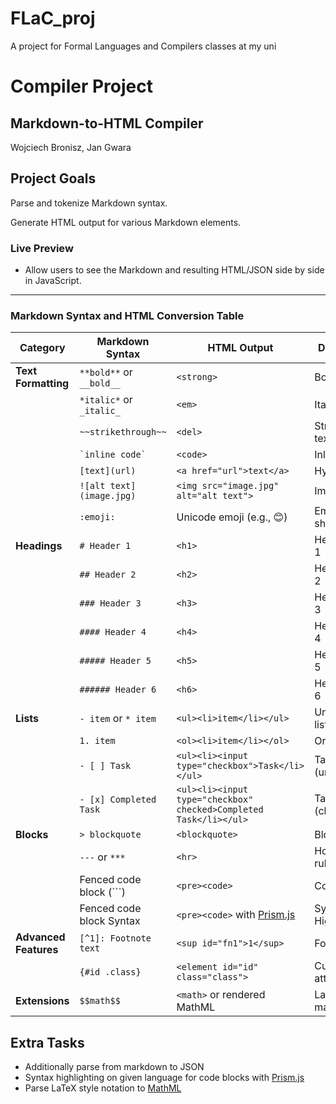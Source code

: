 # FLaC_proj
A project for Formal Languages and Compilers classes at my uni

# Compiler Project

## Markdown-to-HTML Compiler
Wojciech Bronisz, Jan Gwara

## Project Goals
Parse and tokenize Markdown syntax.

Generate HTML output for various Markdown elements.

### Live Preview
- Allow users to see the Markdown and resulting HTML/JSON side by side in JavaScript.
---
### **Markdown Syntax and HTML Conversion Table**

| **Category**          | **Markdown Syntax**      | **HTML Output**                                                   | **Description**       |
| --------------------- | ------------------------ | ----------------------------------------------------------------- | --------------------- |
| **Text Formatting**   | `**bold**` or `__bold__` | `<strong>`                                                        | Bold text             |
|                       | `*italic*` or `_italic_` | `<em>`                                                            | Italic text           |
|                       | `~~strikethrough~~`      | `<del>`                                                           | Strikethrough text    |
|                       | `` `inline code` ``      | `<code>`                                                          | Inline code           |
|                       | `[text](url)`            | `<a href="url">text</a>`                                          | Hyperlink             |
|                       | `![alt text](image.jpg)` | `<img src="image.jpg" alt="alt text">`                            | Image                 |
|                       | `:emoji:`                | Unicode emoji (e.g., 😊)                                          | Emoji shorthand       |
| **Headings**          | `# Header 1`             | `<h1>`                                                            | Header level 1        |
|                       | `## Header 2`            | `<h2>`                                                            | Header level 2        |
|                       | `### Header 3`           | `<h3>`                                                            | Header level 3        |
|                       | `#### Header 4`          | `<h4>`                                                            | Header level 4        |
|                       | `##### Header 5`         | `<h5>`                                                            | Header level 5        |
|                       | `###### Header 6`        | `<h6>`                                                            | Header level 6        |
| **Lists**             | `- item` or `* item`     | `<ul><li>item</li></ul>`                                          | Unordered list        |
|                       | `1. item`                | `<ol><li>item</li></ol>`                                          | Ordered list          |
|                       | `- [ ] Task`             | `<ul><li><input type="checkbox">Task</li></ul>`                   | Task list (unchecked) |
|                       | `- [x] Completed Task`   | `<ul><li><input type="checkbox" checked>Completed Task</li></ul>` | Task list (checked)   |
| **Blocks**            | `> blockquote`           | `<blockquote>`                                                    | Blockquote            |
|                       | `---` or `***`           | `<hr>`                                                            | Horizontal rule       |
|                       | Fenced code block (```)  | `<pre><code>`                                                     | Code block            |
|                       | Fenced code block Syntax | `<pre><code>` with [Prism.js](https://prismjs.com/)               | Syntax Highlight      |
| **Advanced Features** | `[^1]: Footnote text`    | `<sup id="fn1">1</sup>`                                           | Footnotes             |
|                       | `{#id .class}`           | `<element id="id" class="class">`                                 | Custom attributes     |
| **Extensions**        | `$$math$$`               | `<math>` or rendered MathML                                       | LaTeX-style math      |

## Extra Tasks

- Additionally parse from markdown to JSON
- Syntax highlighting on given language for code blocks with [Prism.js](https://prismjs.com/)
- Parse LaTeX style notation to [MathML](https://developer.mozilla.org/en-US/docs/Web/MathML)

